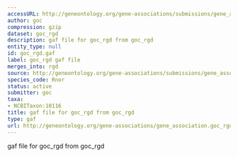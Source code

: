 ```yaml
---
accessURL: http://geneontology.org/gene-associations/submissions/gene_association.goc_rgd.gz
author: goc
compression: gzip
dataset: goc_rgd
description: gaf file for goc_rgd from goc_rgd
entity_type: null
id: goc_rgd.gaf
label: goc_rgd gaf file
merges_into: rgd
source: http://geneontology.org/gene-associations/submissions/gene_association.goc_rgd.gz
species_code: Rnor
status: active
submitter: goc
taxa:
- NCBITaxon:10116
title: gaf file for goc_rgd from goc_rgd
type: gaf
url: http://geneontology.org/gene-associations/gene_association.goc_rgd.gz
---
```


gaf file for goc_rgd from goc_rgd